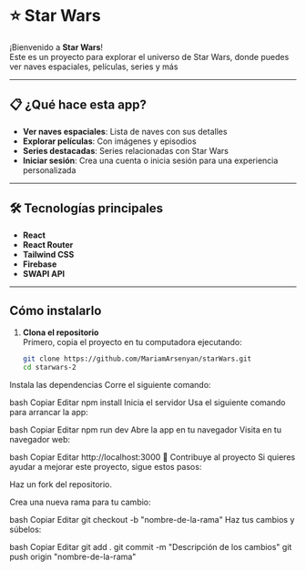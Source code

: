 # ⭐ Star Wars

¡Bienvenido a **Star Wars**!  
Este es un proyecto para explorar el universo de Star Wars, donde puedes ver naves espaciales, películas, series y más

---

## 📋 ¿Qué hace esta app?  

- **Ver naves espaciales**: Lista de naves con sus detalles
- **Explorar películas**: Con imágenes y episodios  
- **Series destacadas**: Series relacionadas con Star Wars  
- **Iniciar sesión**: Crea una cuenta o inicia sesión para una experiencia personalizada 

---

## 🛠 Tecnologías principales  

- **React**  
- **React Router**  
- **Tailwind CSS**  
- **Firebase**  
- **SWAPI API**  

---

## Cómo instalarlo

1. **Clona el repositorio**  
   Primero, copia el proyecto en tu computadora ejecutando:

   ```bash
   git clone https://github.com/MariamArsenyan/starWars.git
   cd starwars-2
Instala las dependencias
Corre el siguiente comando:

bash
Copiar
Editar
npm install
Inicia el servidor
Usa el siguiente comando para arrancar la app:

bash
Copiar
Editar
npm run dev
Abre la app en tu navegador
Visita en tu navegador web:

bash
Copiar
Editar
http://localhost:3000
🤝 Contribuye al proyecto
Si quieres ayudar a mejorar este proyecto, sigue estos pasos:

Haz un fork del repositorio.

Crea una nueva rama para tu cambio:

bash
Copiar
Editar
git checkout -b "nombre-de-la-rama"
Haz tus cambios y súbelos:

bash
Copiar
Editar
git add .
git commit -m "Descripción de los cambios"
git push origin "nombre-de-la-rama" 